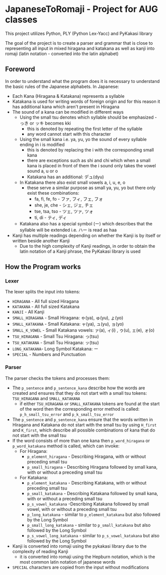 # JapaneseToRomaji - Project for AUG classes
This project utilizes Python, PLY (Python Lex-Yacc) and PyKakasi library

The goal of the project is to create a parser and grammar that is close to representing all input in mixed hiragana and katakana as well as kanji into romaji (latin notation - converted into the latin alphabet)

## Foreword
In order to understand what the program does it is necessary to understand the basic rules of the Japanese alphabets.
In Japanese:
- Each Kana (Hiragana & Katakana) represents a syllable
- Katakana is used for writing words of foreign origin and for this reason it has additional kana which aren't present in Hiragana
- The sound of a kana can be modified in different ways
    - Using the small tsu denotes which syllable should be emphasized - っき or ッキ becomes kki
        - this is denoted by repeating the first letter of the syllable
        - any word cannot start with this character
    - Using the small kana i.e. ya, yu, yo the sound of every syllable ending in i is modified
        - this is denoted by replacing the i with the corresponding small kana
        - there are exceptions such as shi and chi which when a small kana is placed in front of them the i sound only takes the vowel sound a, u or o
        - Katakana has an additional: デュ(dyu)
    - In Katakana there also exist small vowels a, i, u, e, o
        - these serve a similar purpose as small ya, yu, yo but there only exist these combinations:
            - fa, fi, fe, fo - ファ, フィ, フェ, フォ
            - she, je, che - シェ, ジェ, チェ
            - tse, tsa, tso - ツェ, ツァ, ツォ
            - ti, di - ティ, ディ
    - Katakana also has a special symbol (ー) which describes that the syllable will be extended i.e. ハー is read as haa
- Kanji has multiple readings depending on whether the Kanji is by itself or written beside another Kanji
    - Due to the high complexity of Kanji readings, in order to obtain the latin notation of a Kanji phrase, the PyKakasi library is used

## How the Program works
### Lexer
The lexer splits the input into tokens:
- ```HIRAGANA``` - All full sized Hiragana
- ```KATAKANA``` - All full sized Katakana
- ```KANJI``` - All Kanji
- ```SMALL_HIRAGANA``` - Small Hiragana: ゃ(ya), ゅ(yu), ょ(yo)
- ```SMALL_KATAKANA``` - Small Katakana: ャ(ya), ュ(yu), ョ(yo)
- ```SMALL_K_VOWEL``` - Small Katakana vowels: ァ(a), ィ(i) , ゥ(u), ェ(e), ォ(o)
- ```TSU_HIRAGANA``` - Small Tsu Hiragana: っ(tsu)
- ```TSU_KATAKANA``` - Small Tsu Hiragana: ッ(tsu)
- ```LONG_KATAKANA```- Long Symbol Katakana: ー
- ```SPECIAL``` - Numbers and Punctuation

### Parser
The parser checks the tokens and processes them:
- The ```p_sentence``` and ```p_sentence_kana``` describe how the words are created and ensures that they do not start with a small tsu tokens: ```TSU_HIRAGANA``` and ```SMALL_KATAKANA```
    - if either ```TSU_HIRAGANA``` or ```SMALL_KATAKANA``` tokens are found at the start of the word then the corresponding error method is called: ```p_h_small_tsu_error``` and ```p_k_small_tsu_error```
- The ```p_sentence``` and ```p_sentence_kana``` ensure that the words written in Hiragana and Katakana do not start with the small tsu by using ```H_first``` and ```K_first```, which describe all possible combinations of kana that do not start with the small tsu
- If the word consists of more than one kana then ```p_word_hiragana``` or ```p_word_katakana``` method is called, which can invoke: 
    - For Hiragana:
        - ```p_element_hiragana``` - Describing Hiragana, with or without preceding small tsu
        - ```p_small_hiragana``` - Describing Hiragana followed by small kana, with or without a preceding small tsu
    - For Katakana:
        - ```p_element_katakana``` - Describing Katakana, with or without preceding small tsu
        - ```p_small_katakana``` - Describing Katakana followed by small kana, with or without a preceding small tsu
        - ```p_s_vowel_katakana``` -Describing Katakana followed by small vowel, with or without a preceding small tsu
        - ```p_long_katakana``` - similar to ```p_element_katakana``` but also followed by the Long Symbol
        - ```p_small_long_katakana``` - similar to ```p_small_katakana``` but also followed by the Long Symbol
        - ```p_s_vowel_long_katakana``` - similar to ```p_s_vowel_katakana``` but also followed by the Long Symbol
- Kanji is converted into romaji using the pykakasi library due to the complexity of reading Kanji
    - it is converted into romaji using the Hepburn notation, which is the most common latin notation of japanese words
- ```SPECIAL``` characters are copied from the input without modifications 
